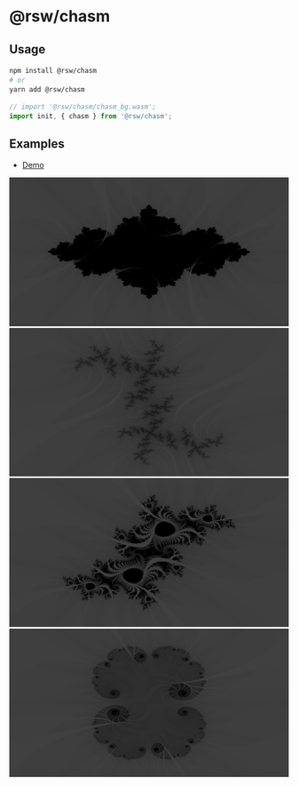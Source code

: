 # @rsw/chasm

## Usage

```bash
npm install @rsw/chasm
# or
yarn add @rsw/chasm
```

```js
// import '@rsw/chasm/chasm_bg.wasm';
import init, { chasm } from '@rsw/chasm';
```

## Examples

* [Demo](https://github.com/lencx/learn-wasm)

![1](https://raw.githubusercontent.com/rwasm/rsw-chasm/main/assets/1.png)\
![2](https://raw.githubusercontent.com/rwasm/rsw-chasm/main/assets/2.png)\
![3](https://raw.githubusercontent.com/rwasm/rsw-chasm/main/assets/3.png)\
![4](https://raw.githubusercontent.com/rwasm/rsw-chasm/main/assets/4.png)
